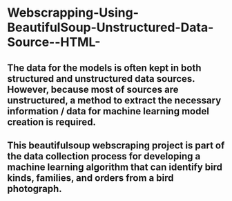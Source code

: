 # Webscrapping-Using-BeautifulSoup-Unstructured-Data-Source--HTML-

## The data for the models is often kept in both structured and unstructured data sources. However, because most of sources are unstructured, a method to extract the necessary information / data for machine learning model creation is required.

## This beautifulsoup webscraping project is part of the data collection process for developing a machine learning algorithm that can identify bird kinds, families, and orders from a bird photograph.
